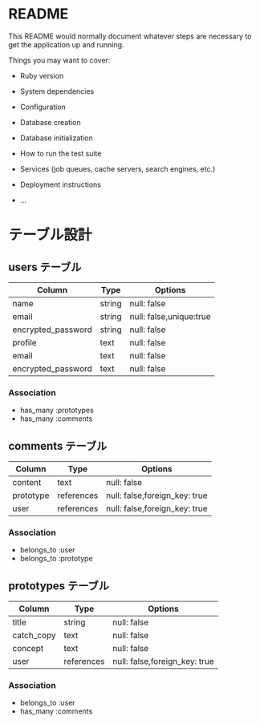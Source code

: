 # README

This README would normally document whatever steps are necessary to get the
application up and running.

Things you may want to cover:

* Ruby version

* System dependencies

* Configuration

* Database creation

* Database initialization

* How to run the test suite

* Services (job queues, cache servers, search engines, etc.)

* Deployment instructions

* ...

# テーブル設計

## users テーブル

| Column             | Type   | Options     |
| ------------------ | ------ | ----------- |
| name               | string | null: false |
| email              | string | null: false,unique:true| 
| encrypted_password | string | null: false |
| profile            |  text  | null: false |
| email              |  text  | null: false | 
| encrypted_password |  text  | null: false |

### Association

- has_many :prototypes
- has_many :comments

## comments テーブル

|  Column |   Type   | Options     |
| --------| -------- | ----------- |
| content |   text   | null: false |
|prototype|references| null: false,foreign_key: true |
|  user   |references| null: false,foreign_key: true |

### Association

- belongs_to :user
- belongs_to :prototype

## prototypes テーブル

| Column   | Type       | Options                       |
| -------- | ---------- | ----------------------------- |
| title    | string     | null: false|
|catch_copy|  text      | null: false|
|concept   |  text      | null: false|
|user      |references  | null: false,foreign_key: true|

### Association

- belongs_to :user
- has_many :comments
